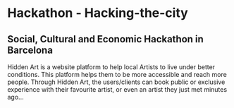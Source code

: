 # Hackathon - Hacking-the-city
## Social, Cultural and Economic Hackathon in Barcelona

Hidden Art is a website platform to help local Artists to live under better conditions. This platform helps them to be more accessible and reach more people. Through Hidden Art, the users/clients can book public or exclusive experience with their favourite artist, or even an artist they just met minutes ago...
